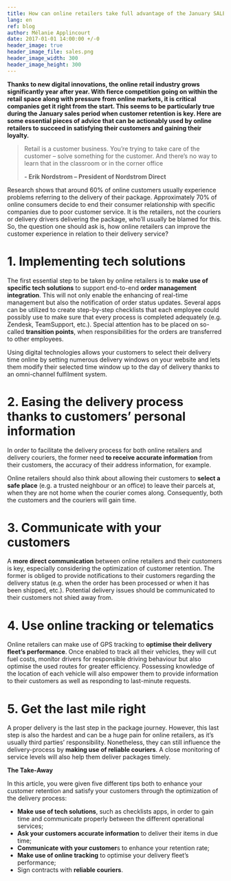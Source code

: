 ```yaml
---
title: How can online retailers take full advantage of the January SALES period?
lang: en
ref: blog
author: Mélanie Applincourt
date: 2017-01-01 14:00:00 +/-0
header_image: true
header_image_file: sales.png
header_image_width: 300
header_image_height: 300
---
```


**Thanks to new digital innovations, the online retail industry grows significantly year after year. With fierce competition going on within the retail space along with pressure from online markets, it is critical companies get it right from the start. This seems to be particularly true during the January sales period when customer retention is key. Here are some essential pieces of advice that can be actionably used by online retailers to succeed in satisfying their customers and gaining their loyalty.**

> Retail is a customer business. You’re trying to take care of the customer – solve something for the customer. And there’s no way to learn that in the classroom or in the corner office
> 
> **- Erik Nordstrom – President of Nordstrom Direct**


Research shows that around 60% of online customers usually experience problems referring to the delivery of their package. Approximately 70% of online consumers decide to end their consumer relationship with specific companies due to poor customer service. It is the retailers, not the couriers or delivery drivers delivering the package, who’ll usually be blamed for this. So, the question one should ask is, how online retailers can improve the customer experience in relation to their delivery service?

# 1.	Implementing tech solutions
The first essential step to be taken by online retailers is to **make use of specific tech solutions** to support end-to-end **order management integration**. This will not only enable the enhancing of real-time management but also the notification of order status updates. Several apps can be utilized to create step-by-step checklists that each employee could possibly use to make sure that every process is completed adequately (e.g. Zendesk, TeamSupport, etc.). Special attention has to be placed on so-called **transition points**, when responsibilities for the orders are transferred to other employees.

Using digital technologies allows your customers to select their delivery time online by setting numerous delivery windows on your website and lets them modify their selected time window up to the day of delivery thanks to an omni-channel fulfilment system.

# 2.	Easing the delivery process thanks to customers’ personal information
In order to facilitate the delivery process for both online retailers and delivery couriers, the former need **to receive accurate information** from their customers, the accuracy of their address information, for example. 

Online retailers should also think about allowing their customers to **select a safe place** (e.g. a trusted neighbour or an office) to leave their parcels at, when they are not home when the courier comes along. Consequently, both the customers and the couriers will gain time. 

# 3.	Communicate with your customers 

A **more direct communication** between online retailers and their customers is key, especially considering the optimization of customer retention. The former is obliged to provide notifications to their customers regarding the delivery status (e.g. when the order has been processed or when it has been shipped, etc.). Potential delivery issues should be communicated to their customers not shied away from. 

# 4.	Use online tracking or telematics 

Online retailers can make use of GPS tracking to **optimise their delivery fleet’s performance**. Once enabled to track all their vehicles, they will cut fuel costs, monitor drivers for responsible driving behaviour but also optimise the used routes for greater efficiency. Possessing knowledge of the location of each vehicle will also empower them to provide information to their customers as well as responding to last-minute requests. 

# 5.	Get the last mile right

A proper delivery is the last step in the package journey. However, this last step is also the hardest and can be a huge pain for online retailers, as it’s usually third parties’ responsibility. Nonetheless, they can still influence the delivery-process by **making use of reliable couriers**. A close monitoring of service levels will also help them deliver packages timely. 

**The Take-Away**

In this article, you were given five different tips both to enhance your customer retention and satisfy your customers through the optimization of the delivery process:

* **Make use of tech solutions**, such as checklists apps, in order to gain time and communicate properly between the different operational services;
* **Ask your customers accurate information** to deliver their items in due time;
* **Communicate with your customer**s to enhance your retention rate;
* **Make use of online tracking** to optimise your delivery fleet’s performance;
* Sign contracts with **reliable couriers**.


